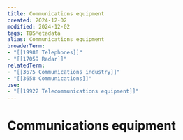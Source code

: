 ```yaml
---
title: Communications equipment
created: 2024-12-02
modified: 2024-12-02
tags: TBSMetadata
alias: Communications equipment
broaderTerm:
- "[[19980 Telephones]]"
- "[[17059 Radar]]"
relatedTerm:
- "[[3675 Communications industry]]"
- "[[3658 Communications]]"
use:
- "[[19922 Telecommunications equipment]]"
---
```

# Communications equipment
